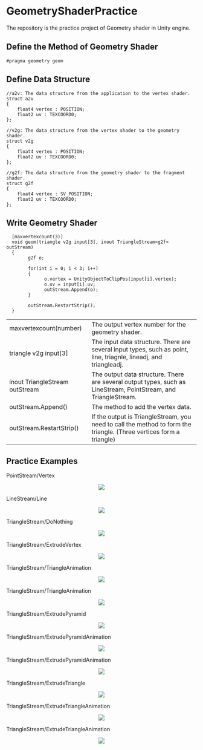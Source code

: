 # GeometryShaderPractice
The repository is the practice project of Geometry shader in Unity engine.

## Define the Method of Geometry Shader
    #pragma geometry geom

## Define Data Structure
    //a2v: The data structure from the application to the vertex shader.
    struct a2v  
    {  
        float4 vertex : POSITION;  
        float2 uv : TEXCOORD0;  
    };  
  
    //v2g: The data structure from the vertex shader to the geometry shader.
    struct v2g  
    {  
        float4 vertex : POSITION;  
        float2 uv : TEXCOORD0;  
    };
    
    //g2f: The data structure from the geometry shader to the fragment shader.
    struct g2f
    {  
        float4 vertex : SV_POSITION;  
        float2 uv : TEXCOORD0;
    };  

## Write Geometry Shader 
      [maxvertexcount(3)]  
      void geom(triangle v2g input[3], inout TriangleStream<g2f> outStream)  
      {  
            g2f o;  
  
            for(int i = 0; i < 3; i++)  
            {  
                  o.vertex = UnityObjectToClipPos(input[i].vertex);  
                  o.uv = input[i].uv;  
                  outStream.Append(o);  
            }  
      
            outStream.RestartStrip();  
      }

|                                    |                                                                                                                    |
|-------------------------------------|---------------------------------------------------------------------------------------------------------------------|
| maxvertexcount(number)              | The output vertex number for the geometry shader.                                                                   |
| triangle v2g input[3]               | The input data structure. There are several input types, such as point, line, triagnle, lineadj, and triangleadj.   |
| inout TriangleStream<g2f> outStream | The output data structure. There are several output types, such as LineStream, PointStream, and TriangleStream.     |
| outStream.Append()                  | The method to add the vertex data.                                                                                  |
| outStream.RestartStrip()            | If the output is TriangleStream, you need to call the method to form the triangle. (Three vertices form a triangle) |
  
## Practice Examples
PointStream/Vertex
<p align="center"><img style="margin:auto;" src="https://github.com/ted10401/GeometryShaderPractice/blob/master/GithubResources/Custom_Geometry_PointStream_Vertex.jpg"></p>
LineStream/Line
<p align="center"><img style="margin:auto;" src="https://github.com/ted10401/GeometryShaderPractice/blob/master/GithubResources/Custom_Geometry_LineStream_Line.jpg"></p>
TriangleStream/DoNothing
<p align="center"><img style="margin:auto;" src="https://github.com/ted10401/GeometryShaderPractice/blob/master/GithubResources/Custom_Geometry_TriangleStream_DoNothing.jpg"></p>
TriangleStream/ExtrudeVertex
<p align="center"><img style="margin:auto;" src="https://github.com/ted10401/GeometryShaderPractice/blob/master/GithubResources/Custom_Geometry_TriangleStream_ExtrudeVertex.jpg"></p>
TriangleStream/TriangleAnimation
<p align="center"><img style="margin:auto;" src="https://github.com/ted10401/GeometryShaderPractice/blob/master/GithubResources/Custom_Geometry_TriangleStream_TriangleAnimation.jpg"></p>
TriangleStream/TriangleAnimation
<p align="center"><img style="margin:auto;" src="https://github.com/ted10401/GeometryShaderPractice/blob/master/GithubResources/Custom_Geometry_TriangleStream_TriangleAnimation.gif"></p>
TriangleStream/ExtrudePyramid
<p align="center"><img style="margin:auto;" src="https://github.com/ted10401/GeometryShaderPractice/blob/master/GithubResources/Custom_Geometry_TriangleStream_ExtrudePyramid.jpg"></p>
TriangleStream/ExtrudePyramidAnimation
<p align="center"><img style="margin:auto;" src="https://github.com/ted10401/GeometryShaderPractice/blob/master/GithubResources/Custom_Geometry_TriangleStream_ExtrudePyramidAnimation.jpg"></p>
TriangleStream/ExtrudePyramidAnimation
<p align="center"><img style="margin:auto;" src="https://github.com/ted10401/GeometryShaderPractice/blob/master/GithubResources/Custom_Geometry_TriangleStream_ExtrudePyramidAnimation.gif"></p>
TriangleStream/ExtrudeTriangle
<p align="center"><img style="margin:auto;" src="https://github.com/ted10401/GeometryShaderPractice/blob/master/GithubResources/Custom_Geometry_TriangleStream_ExtrudeTriangle.jpg"></p>
TriangleStream/ExtrudeTriangleAnimation
<p align="center"><img style="margin:auto;" src="https://github.com/ted10401/GeometryShaderPractice/blob/master/GithubResources/Custom_Geometry_TriangleStream_ExtrudeTriangleAnimation.jpg"></p>
TriangleStream/ExtrudeTriangleAnimation
<p align="center"><img style="margin:auto;" src="https://github.com/ted10401/GeometryShaderPractice/blob/master/GithubResources/Custom_Geometry_TriangleStream_ExtrudeTriangleAnimation.gif"></p>